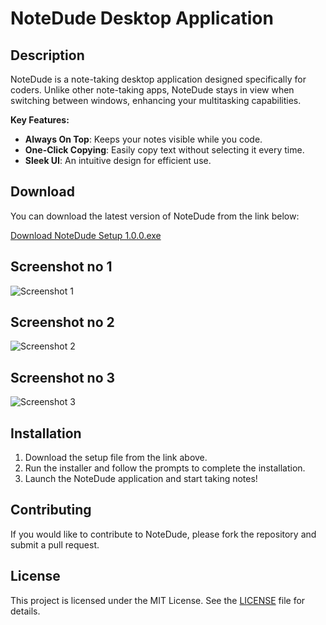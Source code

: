 # NoteDude Desktop Application


## Description

NoteDude is a note-taking desktop application designed specifically for coders. Unlike other note-taking apps, NoteDude stays in view when switching between windows, enhancing your multitasking capabilities. 

**Key Features:**
- **Always On Top**: Keeps your notes visible while you code.
- **One-Click Copying**: Easily copy text without selecting it every time.
- **Sleek UI**: An intuitive design for efficient use.

## Download

You can download the latest version of NoteDude from the link below:

[Download NoteDude Setup 1.0.0.exe](https://github.com/CodeWithVaruag/NoteDude/raw/main/NoteDude%20Setup%201.0.0.exe)

## Screenshot no 1

![Screenshot 1](https://github.com/user-attachments/assets/f5f58141-c87b-4b4d-b79e-0bc1a12f92fd)


## Screenshot no 2

 <!-- Replace with the path to your screenshot -->
![Screenshot 2](https://github.com/user-attachments/assets/53602bf4-8268-48ce-a66a-0dfa77b880ea) 

## Screenshot no 3

<!-- Replace with the path to your screenshot -->
![Screenshot 3](https://github.com/user-attachments/assets/320df069-4ef2-43e6-88f6-188414621b1c)



## Installation

1. Download the setup file from the link above.
2. Run the installer and follow the prompts to complete the installation.
3. Launch the NoteDude application and start taking notes!

## Contributing

If you would like to contribute to NoteDude, please fork the repository and submit a pull request. 

## License

This project is licensed under the MIT License. See the [LICENSE](LICENSE) file for details.
